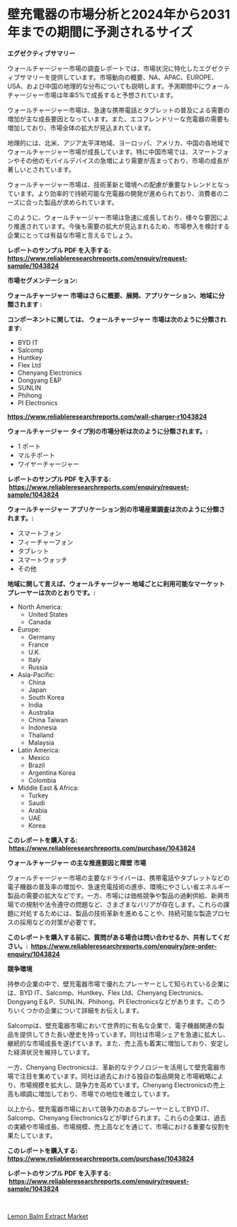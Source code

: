 <p><h1>壁充電器の市場分析と2024年から2031年までの期間に予測されるサイズ</h1></p><p><strong>エグゼクティブサマリー</strong></p>
<p><p>ウォールチャージャー市場の調査レポートでは、市場状況に特化したエグゼクティブサマリーを提供しています。市場動向の概要、NA、APAC、EUROPE、USA、および中国の地理的な分布についても説明します。予測期間中にウォールチャージャー市場は年率5%で成長すると予想されています。</p><p>ウォールチャージャー市場は、急速な携帯電話とタブレットの普及による需要の増加が主な成長要因となっています。また、エコフレンドリーな充電器の需要も増加しており、市場全体の拡大が見込まれています。</p><p>地理的には、北米、アジア太平洋地域、ヨーロッパ、アメリカ、中国の各地域でウォールチャージャー市場が成長しています。特に中国市場では、スマートフォンやその他のモバイルデバイスの急増により需要が高まっており、市場の成長が著しいとされています。</p><p>ウォールチャージャー市場は、技術革新と環境への配慮が重要なトレンドとなっています。より効率的で持続可能な充電器の開発が進められており、消費者のニーズに合った製品が求められています。</p><p>このように、ウォールチャージャー市場は急速に成長しており、様々な要因により推進されています。今後も需要の拡大が見込まれるため、市場参入を検討する企業にとっては有益な市場と言えるでしょう。</p></p>
<p><strong>レポートのサンプル PDF を入手する: <a href="https://www.reliableresearchreports.com/enquiry/request-sample/1043824">https://www.reliableresearchreports.com/enquiry/request-sample/1043824</a></strong></p>
<p><strong>市場セグメンテーション:</strong></p>
<p><strong> ウォールチャージャー 市場はさらに概要、展開、アプリケーション、地域に分類されます :</strong></p>
<p><strong>コンポーネントに関しては、 ウォールチャージャー 市場は次のように分類されます: &nbsp;</strong></p>
<p><ul><li>BYD IT</li><li>Salcomp</li><li>Huntkey</li><li>Flex Ltd</li><li>Chenyang Electronics</li><li>Dongyang E&P</li><li>SUNLIN</li><li>Phihong</li><li>PI Electronics</li></ul></p>
<p><strong><a href="https://www.reliableresearchreports.com/wall-charger-r1043824">https://www.reliableresearchreports.com/wall-charger-r1043824</a></strong></p>
<p><strong> ウォールチャージャー タイプ別の市場分析は次のように分類されます。:</strong></p>
<p><ul><li>1 ポート</li><li>マルチポート</li><li>ワイヤーチャージャー</li></ul></p>
<p><strong>レポートのサンプル PDF を入手する: &nbsp;<a href="https://www.reliableresearchreports.com/enquiry/request-sample/1043824">https://www.reliableresearchreports.com/enquiry/request-sample/1043824</a></strong></p>
<p><strong> ウォールチャージャー アプリケーション別の市場産業調査は次のように分類されます。:</strong></p>
<p><ul><li>スマートフォン</li><li>フィーチャーフォン</li><li>タブレット</li><li>スマートウォッチ</li><li>その他</li></ul></p>
<p><strong>地域に関して言えば、ウォールチャージャー 地域ごとに利用可能なマーケットプレーヤーは次のとおりです。:</strong></p>
<p><ul>
    <li>
        North America:
        <ul>
            <li>United States</li>
            <li>Canada</li>
        </ul>
    </li>
    <li>
        Europe:
        <ul>
            <li>Germany</li>
            <li>France</li>
            <li>U.K.</li>
            <li>Italy</li>
            <li>Russia</li>
        </ul>
    </li>
    <li>
        Asia-Pacific:
        <ul>
            <li>China</li>
            <li>Japan</li>
            <li>South Korea</li>
            <li>India</li>
            <li>Australia</li>
            <li>China Taiwan</li>
            <li>Indonesia</li>
            <li>Thailand</li>
            <li>Malaysia</li>
        </ul>
    </li>
    <li>
        Latin America:
        <ul>
            <li>Mexico</li>
            <li>Brazil</li>
            <li>Argentina Korea</li>
            <li>Colombia</li>
        </ul>
    </li>
    <li>
        Middle East & Africa:
        <ul>
            <li>Turkey</li>
            <li>Saudi</li>
            <li>Arabia</li>
            <li>UAE</li>
            <li>Korea</li>
        </ul>
    </li>
    </ul></p>
<p><strong>このレポートを購入する: &nbsp;<a href="https://www.reliableresearchreports.com/purchase/1043824">https://www.reliableresearchreports.com/purchase/1043824</a></strong></p>
<p><strong>ウォールチャージャー の主な推進要因と障壁 市場</strong></p>
<p><p>ウォールチャージャー市場の主要なドライバーは、携帯電話やタブレットなどの電子機器の普及率の増加や、急速充電技術の進歩、環境にやさしい省エネルギー製品の需要の拡大などです。一方、市場には価格競争や製品の過剰供給、新興市場での規制や法令遵守の問題など、さまざまなバリアが存在します。これらの課題に対処するためには、製品の技術革新を進めることや、持続可能な製造プロセスの採用などの対策が必要です。</p></p>
<p><strong>このレポートを購入する前に、質問がある場合は問い合わせるか、共有してください。:&nbsp; <a href="https://www.reliableresearchreports.com/enquiry/pre-order-enquiry/1043824">https://www.reliableresearchreports.com/enquiry/pre-order-enquiry/1043824</a></strong></p>
<p><strong>競争環境</strong></p>
<p><p>持参の企業の中で、壁充電器市場で優れたプレーヤーとして知られている企業には、BYD IT、Salcomp、Huntkey、Flex Ltd、Chenyang Electronics、Dongyang E＆P、SUNLIN、Phihong、PI Electronicsなどがあります。このうちいくつかの企業について詳細をお伝えします。</p><p>Salcompは、壁充電器市場において世界的に有名な企業で、電子機器関連の製品を提供してきた長い歴史を持っています。同社は市場シェアを急速に拡大し、継続的な市場成長を遂げています。また、売上高も着実に増加しており、安定した経済状況を維持しています。</p><p>一方、Chenyang Electronicsは、革新的なテクノロジーを活用して壁充電器市場で注目を集めています。同社は過去における独自の製品開発と市場戦略により、市場規模を拡大し、競争力を高めています。Chenyang Electronicsの売上高も順調に増加しており、市場での地位を確立しています。</p><p>以上から、壁充電器市場において競争力のあるプレーヤーとしてBYD IT、Salcomp、Chenyang Electronicsなどが挙げられます。これらの企業は、過去の実績や市場成長、市場規模、売上高などを通じて、市場における重要な役割を果たしています。</p></p>
<p><strong>このレポートを購入する: &nbsp; <a href="https://www.reliableresearchreports.com/purchase/1043824">https://www.reliableresearchreports.com/purchase/1043824</a></strong></p>
<p><strong>レポートのサンプル PDF を入手する: &nbsp;<a href="https://www.reliableresearchreports.com/enquiry/request-sample/1043824">https://www.reliableresearchreports.com/enquiry/request-sample/1043824</a></strong><strong></strong></p>
<p>&nbsp;</p>
<p><p><a href="https://artistic-helicopter-ca9.notion.site/Lemon-Balm-Extract-Market-Exploring-Market-Share-Market-Trends-and-Future-Growth-a49138bc2c2b45f0a0dd499e4cd94514">Lemon Balm Extract Market</a></p></p>